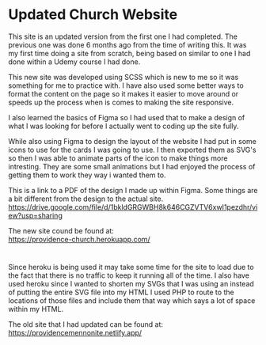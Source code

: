 # Updated Church Website

This site is an updated version from the first one I had completed. The previous one was done 6 months ago from the time of writing this. It was my first time doing a site
from scratch, being based on similar to one I had done within a Udemy course I had done. 

This new site was developed using SCSS which is new to me so it was something for me to practice with. I have also used some better ways to format the content on the page
so it makes it easier to move around or speeds up the process when is comes to making the site responsive. 

I also learned the basics of Figma so I had used that to make a design of what I was looking for before I actually went to coding up the site fully.

While also using Figma to design the layout of the website I had put in some icons to use for the cards I was going to use. I then exported them as SVG's so then I was able to 
animate parts of the icon to make things more intresting. They are some small animations but I had enjoyed the process of getting them to work they way i wanted them to.

This is a link to a PDF of the design I made up within Figma. Some things are a bit different from the design to the actual site.
https://drive.google.com/file/d/1bkldGRGWBH8k646CGZVTV6xwI1pezdhr/view?usp=sharing

The new site cound be found at:  
https://providence-church.herokuapp.com/
#
Since heroku is being used it may take some time for the site to load due to the fact that there is no traffic to keep it running all of the time.
I also have used heroku since I wanted to shorten my SVGs that I was using an instead of putting the entire SVG file into my HTML I used PHP to
route to the locations of those files and include them that way which says a lot of space within my HTML.

The old site that I had updated can be found at: 
https://providencemennonite.netlify.app/

